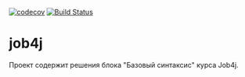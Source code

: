 [![codecov](https://codecov.io/gh/mankokolya/job4j_elementary/branch/master/graph/badge.svg)](https://codecov.io/gh/mankokolya/job4j_elementary)
[![Build Status](https://travis-ci.org/mankokolya/job4j_elementary.svg?branch=master)](https://travis-ci.org/mankokolya/job4j_elementary)

# job4j
Проект содержит решения блока "Базовый синтаксис" курса Job4j.